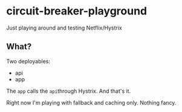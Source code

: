 # circuit-breaker-playground

Just playing around and testing Netflix/Hystrix

## What?

Two deployables:

- api
- app

The `app` calls the `api`through Hystrix. And that's it.

Right now I'm playing with fallback and caching only. Nothing fancy.
